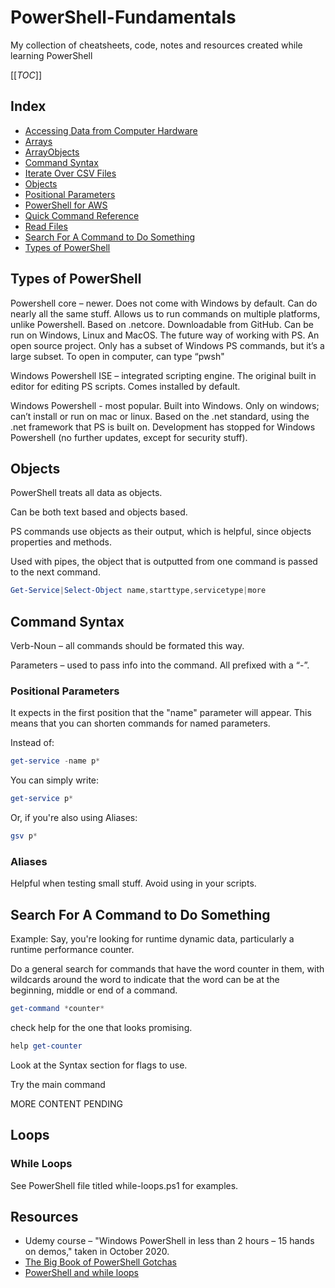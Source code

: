 # PowerShell-Fundamentals

My collection of cheatsheets, code, notes and resources created while learning PowerShell

[[_TOC_]]

## Index

* [Accessing Data from Computer Hardware](https://github.com/SharinaS/PowerShell-Fundamentals/blob/main/data-gathering.md)
* [Arrays](https://github.com/SharinaS/PowerShell-Fundamentals/blob/main/arrays.md)
* [ArrayObjects](https://github.com/SharinaS/PowerShell-Fundamentals/blob/main/arrays.md)
* [Command Syntax](#Command-Syntax)
* [Iterate Over CSV Files](https://github.com/SharinaS/PowerShell-Fundamentals/tree/main/iterate-over-csv-files)
* [Objects](#Objects)
* [Positional Parameters](#Positional-Parameters)
* [PowerShell for AWS](#PowerShell-for-AWS)
* [Quick Command Reference](https://github.com/SharinaS/PowerShell-Fundamentals/blob/main/quick_command_reference.md)
* [Read Files](https://github.com/SharinaS/PowerShell-Fundamentals/tree/main/read-write-files)
* [Search For A Command to Do Something](#Search-For-A-Command-to-Do-Something)
* [Types of PowerShell](#Types-of-PowerShell)

## Types of PowerShell

Powershell core – newer. Does not come with Windows by default. Can do nearly all the same stuff. Allows us to run commands on multiple platforms, unlike Powershell. Based on .netcore. Downloadable from GitHub. Can be run on Windows, Linux and MacOS. The future way of working with PS. An open source project. Only has a subset of Windows PS commands, but it’s a large subset. To open in computer, can type “pwsh"

Windows Powershell ISE – integrated scripting engine. The original built in editor for editing PS scripts. Comes installed by default.  

Windows Powershell - most popular. Built into Windows. Only on windows; can’t install or run on mac or linux. Based on the .net standard, using the .net framework that PS is built on. Development has stopped for Windows Powershell (no further updates, except for security stuff). 

## Objects

PowerShell treats all data as objects.

Can be both text based and objects based.

PS commands use objects as their output, which is helpful, since objects properties and methods.

Used with pipes, the object that is outputted from one command is passed to the next command.

```powershell
Get-Service|Select-Object name,starttype,servicetype|more
```

## Command Syntax

Verb-Noun – all commands should be formated this way. 

Parameters – used to pass info into the command. All prefixed with a “-”.

### Positional Parameters

It expects in the first position that the "name" parameter will appear. This means that you can shorten commands for named parameters.

Instead of:

```powershell
get-service -name p*
```

You can simply write:

```powershell
get-service p*
```

Or, if you're also using Aliases:

```powershell
gsv p*
```

### Aliases

Helpful when testing small stuff. Avoid using in your scripts.

## Search For A Command to Do Something

Example: Say, you're looking for runtime dynamic data, particularly a runtime performance counter.

Do a general search for commands that have the word counter in them, with wildcards around the word to indicate that the word can be at the beginning, middle or end of a command.

```powershell
get-command *counter*
```

check help for the one that looks promising.

```powershell
help get-counter
```

Look at the Syntax section for flags to use.

Try the main command

MORE CONTENT PENDING

## Loops

### While Loops

See PowerShell file titled while-loops.ps1 for examples.


## Resources

* Udemy course – "Windows PowerShell in less than 2 hours – 15 hands on demos," taken in October 2020.
* [The Big Book of PowerShell Gotchas](https://devops-collective-inc.gitbook.io/the-big-book-of-powershell-gotchas/)
* [PowerShell and while loops](https://devblogs.microsoft.com/scripting/powershell-looping-using-while/)
